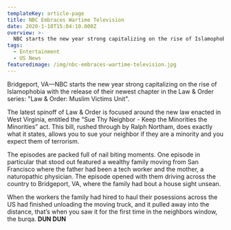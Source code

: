 ```yaml
---
templateKey: article-page
title: NBC Embraces Wartime Television
date: 2020-1-10T15:04:10.000Z
overview: >-
  NBC starts the new year strong capitalizing on the rise of Islamophobia with the release of their newest chapter in the Law & Order series.
tags:
  - Entertainment
  - US News
featuredimage: /img/nbc-embraces-wartime-television.jpg
---
```

Bridgeport, VA—NBC starts the new year strong capitalizing on the rise of Islamophobia with the release of their newest chapter in the Law & Order series: "Law & Order: Muslim Victims Unit".

The latest spinoff of Law & Order is focused around the new law enacted in West Virginia, entitled the “Sue Thy Neighbor - Keep the Minorities the Minorities” act. This bill, rushed through by Ralph Northam, does exactly what it states, allows you to sue your neighbor if they are a minority and you expect them of terrorism.

The episodes are packed full of nail biting moments. One episode in particular that stood out featured a wealthy family moving from San Francisco where the father had been a tech worker and the mother, a naturopathic physician. The episode opened with them driving across the country to Bridgeport, VA, where the family had bout a house sight unsean.

When the workers the family had hired to haul their posessions across the US had finished unloading the moving truck, and it pulled away into the distance, that’s when you saw it for the first time in the neighbors window, the burqa. **DUN DUN**